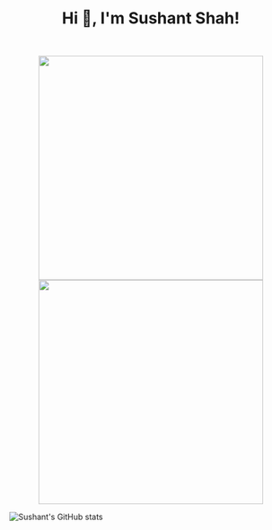 <h1 align="center">Hi 👋, I'm Sushant Shah!</h1>
<br>
<p align = "center">
  <img src = "https://github-readme-stats.vercel.app/api?username=sushantshah222&show_icons=true&theme=bear" width = 400>
  <img src = "https://github-readme-streak-stats.herokuapp.com?user=sushantshah222&theme=dark&hide_border=true" width = 400>
</p>

![Sushant's GitHub stats](https://github-readme-stats.vercel.app/api?username=Sushantshah222&theme=gotham=true)
